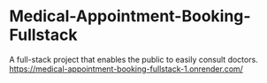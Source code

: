 # Medical-Appointment-Booking-Fullstack
A full-stack project that enables the public to easily consult doctors.
https://medical-appointment-booking-fullstack-1.onrender.com/
